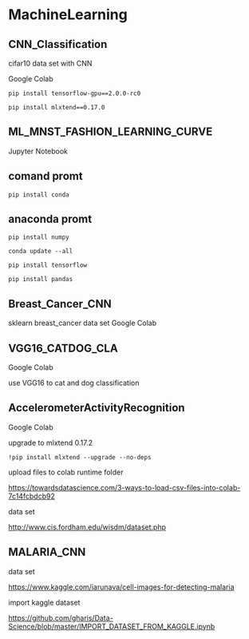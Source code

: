 # MachineLearning
## CNN_Classification

cifar10 data set with CNN 

Google Colab

    pip install tensorflow-gpu==2.0.0-rc0

    pip install mlxtend==0.17.0


## ML_MNST_FASHION_LEARNING_CURVE

Jupyter Notebook


## comand promt 

    pip install conda


## anaconda promt 

    pip install numpy

    conda update --all

    pip install tensorflow

    pip install pandas


## Breast_Cancer_CNN
sklearn breast_cancer data set
Google Colab


## VGG16_CATDOG_CLA

Google Colab

use VGG16 to cat and dog classification 

## AccelerometerActivityRecognition
Google Colab

upgrade to mlxtend 0.17.2

    !pip install mlxtend --upgrade --no-deps 

upload files to colab runtime folder

https://towardsdatascience.com/3-ways-to-load-csv-files-into-colab-7c14fcbdcb92

data set

http://www.cis.fordham.edu/wisdm/dataset.php



## MALARIA_CNN

data set 

https://www.kaggle.com/iarunava/cell-images-for-detecting-malaria

import kaggle dataset 

https://github.com/gharis/Data-Science/blob/master/IMPORT_DATASET_FROM_KAGGLE.ipynb
